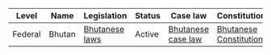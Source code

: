 | Level | Name | Legislation | Status | Case law | Constitution |
|---|---|---|---|---|---|
| Federal | Bhutan | [Bhutanese laws](https://www.lawmin.gov.bt/acts/) | Active | [Bhutanese case law](https://www.lawmin.gov.bt/cases/) | [Bhutanese Constitution](https://www.lawmin.gov.bt/constitution/) |